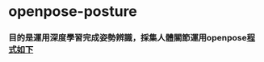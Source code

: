 # openpose-posture
### 目的是運用深度學習完成姿勢辨識，採集人體關節運用openpose[程式如下](https://github.com/Hzzone/pytorch-openpose)

